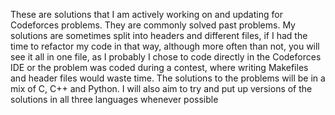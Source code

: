 These are solutions that I am actively working on and updating for Codeforces problems. They are commonly solved past problems. My solutions are sometimes split into headers and different files, if I had the time to refactor my code in that way, although more often than not, you will see it all in one file, as I probably I chose to code directly in the Codeforces IDE or the problem was coded during a contest, where writing Makefiles and header files would waste time. The solutions to the problems will be in a mix of C, C++ and Python. I will also aim to try and put up versions of the solutions in all three languages whenever possible